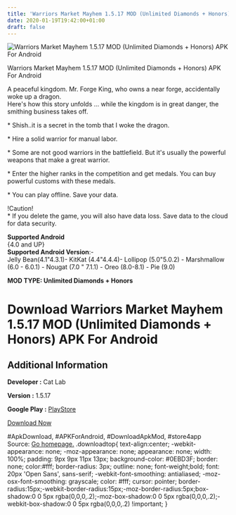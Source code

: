 ```yaml
---
title: 'Warriors Market Mayhem 1.5.17 MOD (Unlimited Diamonds + Honors) APK For Android'
date: 2020-01-19T19:42:00+01:00
draft: false
---
```


![Warriors Market Mayhem 1.5.17 MOD (Unlimited Diamonds + Honors) APK For Android](https://i1.wp.com/apkhome.net/wp-content/uploads/2020/01/Warriors-Market-Mayhem-1.5.17-MOD-Unlimited-Diamonds-Honors.png "Warriors Market Mayhem 1.5.17 MOD (Unlimited Diamonds + Honors) APK For Android")

  

Warriors Market Mayhem 1.5.17 MOD (Unlimited Diamonds + Honors) APK For Android

A peaceful kingdom. Mr. Forge King, who owns a near forge, accidentally woke up a dragon.  
Here's how this story unfolds ... while the kingdom is in great danger, the smithing business takes off.

\* Shish..it is a secret in the tomb that I woke the dragon.

\* Hire a solid warrior for manual labor.

\* Some are not good warriors in the battlefield. But it's usually the powerful weapons that make a great warrior.

\* Enter the higher ranks in the competition and get medals. You can buy powerful customs with these medals.

\* You can play offline. Save your data.

!Caution!  
\* If you delete the game, you will also have data loss. Save data to the cloud for data security.

**Supported Android**  
{4.0 and UP}  
**Supported Android Version**:-  
Jelly Bean(4.1"4.3.1)- KitKat (4.4"4.4.4)- Lollipop (5.0"5.0.2) - Marshmallow (6.0 - 6.0.1) - Nougat (7.0 " 7.1.1) - Oreo (8.0-8.1) - Pie (9.0)

**MOD TYPE: Unlimited Diamonds + Honors**

Download Warriors Market Mayhem 1.5.17 MOD (Unlimited Diamonds + Honors) APK For Android
========================================================================================

Additional Information
----------------------

**Developer :** Cat Lab

**Version :** 1.5.17

**Google Play :** [PlayStore](https://play.google.com/store/apps/details?id=com.developersister.BlackSmith)

  

[Download Now](https://store4app.co/post/warriors-market-mayhem-1-5-17-mod-unlimited-diamonds-honors-apk-for-android_1579457929)

  
#ApkDownload, #APKForAndroid, #DownloadApkMod, #store4app  
Source: [Go homepage.](https://store4app.co/post/warriors-market-mayhem-1-5-17-mod-unlimited-diamonds-honors-apk-for-android_1579457929) .downloadtop{ text-align:center; -webkit-appearance: none; -moz-appearance: none; appearance: none; width: 100%; padding: 9px 9px 11px 13px; background-color: #0EBD3F; border: none; color:#fff; border-radius: 3px; outline: none; font-weight;bold; font: 20px 'Open Sans', sans-serif; -webkit-font-smoothing: antialiased; -moz-osx-font-smoothing: grayscale; color: #fff; cursor: pointer; border-radius:15px;-webkit-border-radius:15px;-moz-border-radius:5px;box-shadow:0 0 5px rgba(0,0,0,.2);-moz-box-shadow:0 0 5px rgba(0,0,0,.2);-webkit-box-shadow:0 0 5px rgba(0,0,0,.2) !important; }